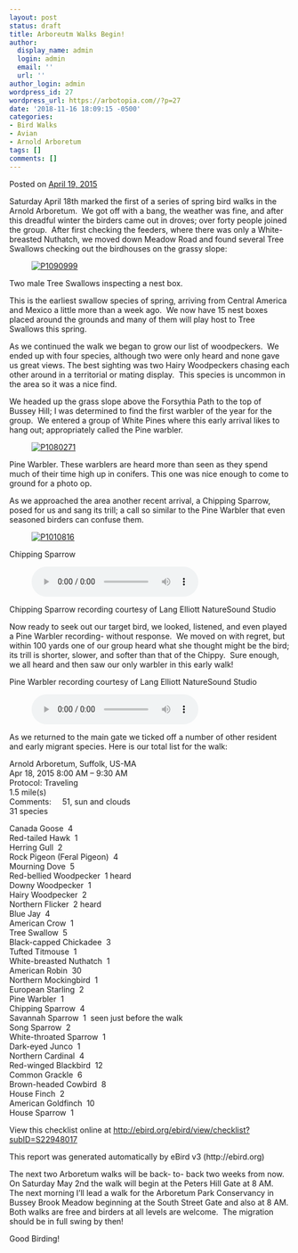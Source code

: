 ```yaml
---
layout: post
status: draft
title: Arboreutm Walks Begin!
author:
  display_name: admin
  login: admin
  email: ''
  url: ''
author_login: admin
wordpress_id: 27
wordpress_url: https://arbotopia.com//?p=27
date: '2018-11-16 18:09:15 -0500'
categories:
- Bird Walks
- Avian
- Arnold Arboretum
tags: []
comments: []
---
```




<p>Posted on&nbsp;<a href="https://web.archive.org/web/20150501173156/http://www.arbotopia.com/arboreutm-walks-begin/">April 19, 2015</a></p>





<p>Saturday April 18th marked the first of a series of spring bird walks in the Arnold Arboretum.&nbsp; We got off with a bang, the weather was fine, and after this dreadful winter the birders came out in droves; over forty people joined the group.&nbsp; After first checking the feeders, where there was only a White-breasted Nuthatch, we moved down Meadow Road and found several Tree Swallows checking out the birdhouses on the grassy slope:</p>


<p><!-- wp:image {"id":1063,"linkDestination":"custom"} --></p>
<figure class="wp-block-image"><a href="https://web.archive.org/web/20150501173156/http://www.arbotopia.com/wp-content/uploads/2015/04/P1090999.jpg"><img src="https://web.archive.org/web/20150501173156im_/http://www.arbotopia.com/wp-content/uploads/2015/04/P1090999.jpg" alt="P1090999" class="wp-image-1063"/></a></figure>





<p>Two male Tree Swallows inspecting a nest box.</p>





<p>This is the earliest swallow species of spring, arriving from Central America and Mexico a little more than a week ago.&nbsp; We now have 15 nest boxes placed around the grounds and many of them will play host to Tree Swallows this spring.</p>





<p>As we continued the walk we began to grow our list of woodpeckers.&nbsp; We ended up with four species, although two were only heard and none gave us great views. The best sighting was two Hairy Woodpeckers chasing each other around in a territorial or mating display.&nbsp; This species is uncommon in the area so it was a nice find.</p>





<p>We headed up the grass slope above the Forsythia Path to the top of Bussey Hill; I was determined to find the first warbler of the year for the group.&nbsp; We entered a group of White Pines where this early arrival likes to hang out; appropriately called the Pine warbler.</p>


<p><!-- wp:image {"id":407,"linkDestination":"custom"} --></p>
<figure class="wp-block-image"><a href="https://web.archive.org/web/20150501173156/http://www.arbotopia.com/wp-content/uploads/2013/04/P1080271.jpg"><img src="https://web.archive.org/web/20150501173156im_/http://www.arbotopia.com/wp-content/uploads/2013/04/P1080271.jpg" alt="P1080271" class="wp-image-407"/></a></figure>





<p>Pine Warbler. These warblers are heard more than seen as they spend much of their time high up in conifers. This one was nice enough to come to ground for a photo op.</p>





<p>As we approached the area another recent arrival, a Chipping Sparrow, posed for us and sang its trill; a call so similar to the Pine Warbler that even seasoned birders can confuse them.</p>


<p><!-- wp:image {"id":1066,"linkDestination":"custom"} --></p>
<figure class="wp-block-image"><a href="https://web.archive.org/web/20150501173156/http://www.arbotopia.com/wp-content/uploads/2015/04/P1010816.jpg"><img src="https://web.archive.org/web/20150501173156im_/http://www.arbotopia.com/wp-content/uploads/2015/04/P1010816.jpg" alt="P1010816" class="wp-image-1066"/></a></figure>





<p>Chipping Sparrow</p>


<p><!-- wp:audio {"id":206} --></p>
<figure class="wp-block-audio"><audio controls src="/images/2018/11/Chipping-Sparrow-1.mp3"></audio></figure>
<p><!-- /wp:audio --></p>



<p>Chipping Sparrow recording courtesy of Lang Elliott NatureSound Studio</p>





<p>Now ready to seek out our target bird, we looked, listened, and even played a Pine Warbler recording- without response.&nbsp; We moved on with regret, but within 100 yards one of our group heard what she thought might be the bird; its trill is shorter, slower, and softer than that of the Chippy.&nbsp; Sure enough, we all heard and then saw our only warbler in this early walk!</p>





<p>Pine Warbler recording courtesy of Lang Elliott NatureSound Studio</p>


<p><!-- wp:audio {"id":209} --></p>
<figure class="wp-block-audio"><audio controls src="/images/2018/11/3-21-Pine-Warbler.wav"></audio></figure>
<p><!-- /wp:audio --></p>



<p>As we returned to the main gate we ticked off a number of other resident and early migrant species. Here is our total list for the walk:</p>





<p>Arnold Arboretum, Suffolk, US-MA<br>Apr 18, 2015 8:00 AM &ndash; 9:30 AM<br>Protocol: Traveling<br>1.5 mile(s)<br>Comments:&nbsp;&nbsp;&nbsp;&nbsp; 51, sun and clouds<br>31 species</p>





<p>Canada Goose&nbsp; 4<br>Red-tailed Hawk&nbsp; 1<br>Herring Gull&nbsp; 2<br>Rock Pigeon (Feral Pigeon)&nbsp; 4<br>Mourning Dove&nbsp; 5<br>Red-bellied Woodpecker&nbsp; 1 heard<br>Downy Woodpecker&nbsp; 1<br>Hairy Woodpecker&nbsp; 2<br>Northern Flicker&nbsp; 2 heard<br>Blue Jay&nbsp; 4<br>American Crow&nbsp; 1<br>Tree Swallow&nbsp; 5<br>Black-capped Chickadee&nbsp; 3<br>Tufted Titmouse&nbsp; 1<br>White-breasted Nuthatch&nbsp; 1<br>American Robin&nbsp; 30<br>Northern Mockingbird&nbsp; 1<br>European Starling&nbsp; 2<br>Pine Warbler&nbsp; 1<br>Chipping Sparrow&nbsp; 4<br>Savannah Sparrow&nbsp; 1&nbsp; seen just before the walk<br>Song Sparrow&nbsp; 2<br>White-throated Sparrow&nbsp; 1<br>Dark-eyed Junco&nbsp; 1<br>Northern Cardinal&nbsp; 4<br>Red-winged Blackbird&nbsp; 12<br>Common Grackle&nbsp; 6<br>Brown-headed Cowbird&nbsp; 8<br>House Finch&nbsp; 2<br>American Goldfinch&nbsp; 10<br>House Sparrow&nbsp; 1</p>





<p>View this checklist online at <a href="https://ebird.org/view/checklist/S22948017">http://ebird.org/ebird/view/checklist?subID=S22948017</a></p>





<p>This report was generated automatically by eBird v3 (http://ebird.org)</p>





<p>The next two Arboretum walks will be back- to- back two weeks from now.&nbsp; On Saturday May 2nd the walk will begin at the Peters Hill Gate at 8 AM. The next morning I&rsquo;ll lead a walk for the Arboretum Park Conservancy in Bussey Brook Meadow beginning at the South Street Gate and also at 8 AM. Both walks are free and birders at all levels are welcome.&nbsp; The migration should be in full swing by then!</p>





<p>Good Birding!</p>



